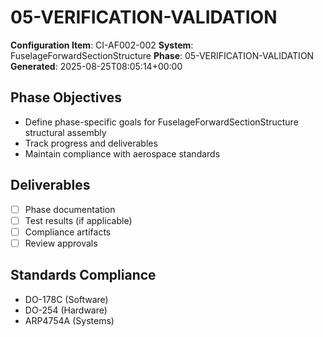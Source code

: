 # 05-VERIFICATION-VALIDATION

**Configuration Item**: CI-AF002-002
**System**: FuselageForwardSectionStructure
**Phase**: 05-VERIFICATION-VALIDATION
**Generated**: 2025-08-25T08:05:14+00:00

## Phase Objectives
- Define phase-specific goals for FuselageForwardSectionStructure structural assembly
- Track progress and deliverables
- Maintain compliance with aerospace standards

## Deliverables
- [ ] Phase documentation
- [ ] Test results (if applicable)
- [ ] Compliance artifacts
- [ ] Review approvals

## Standards Compliance
- DO-178C (Software)
- DO-254 (Hardware)
- ARP4754A (Systems)

